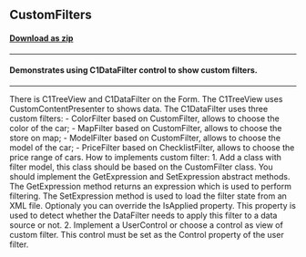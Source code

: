 ## CustomFilters
#### [Download as zip](https://minhaskamal.github.io/DownGit/#/home?url=https://github.com/GrapeCity/ComponentOne-WinForms-Samples/tree/master/NetFramework\DataFilter\CS\CustomFilters)
____
#### Demonstrates using C1DataFilter control to show custom filters.
____
There is C1TreeView and C1DataFilter on the Form. The C1TreeView uses CustomContentPresenter to shows data. The C1DataFilter uses three custom filters: - ColorFilter based on CustomFilter, allows to choose the color of the car; - MapFilter based on CustomFilter, allows to choose the store on map; - ModelFilter based on CustomFilter, allows to choose the model of the car; - PriceFilter based on ChecklistFilter, allows to choose the price range of cars. How to implements custom filter: 1. Add a class with filter model, this class should be based on the CustomFilter class. You should implement the GetExpression and SetExpression abstract methods. The GetExpression method returns an expression which is used to perform filtering. The SetExpression method is used to load the filter state from an XML file. Optionaly you can override the IsApplied property. This property is used to detect whether the DataFilter needs to apply this filter to a data source or not. 2. Implement a UserControl or choose a control as view of custom filter. This control must be set as the Control property of the user filter. 